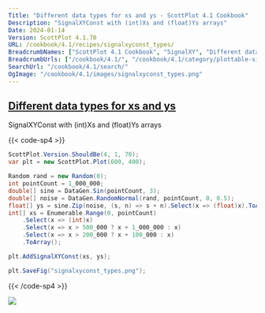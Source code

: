 ```yaml
---
Title: "Different data types for xs and ys - ScottPlot 4.1 Cookbook"
Description: "SignalXYConst with (int)Xs and (float)Ys arrays"
Date: 2024-01-14
Version: ScottPlot 4.1.70
URL: /cookbook/4.1/recipes/signalxyconst_types/
BreadcrumbNames: ["ScottPlot 4.1 Cookbook", "SignalXY", "Different data types for xs and ys"]
BreadcrumbUrls: ["/cookbook/4.1/", "/cookbook/4.1/category/plottable-signalxy", "/cookbook/4.1/recipes/signalxyconst_types/"]
SearchUrl: "/cookbook/4.1/search/"
OgImage: "/cookbook/4.1/images/signalxyconst_types.png"
---
```


<h2><a id='different-data-types-for-xs-and-ys' href='/cookbook/4.1/recipes/signalxyconst_types/'>Different data types for xs and ys</a></h2>

SignalXYConst with (int)Xs and (float)Ys arrays

{{< code-sp4 >}}

```cs
ScottPlot.Version.ShouldBe(4, 1, 70);
var plt = new ScottPlot.Plot(600, 400);

Random rand = new Random(0);
int pointCount = 1_000_000;
double[] sine = DataGen.Sin(pointCount, 3);
double[] noise = DataGen.RandomNormal(rand, pointCount, 0, 0.5);
float[] ys = sine.Zip(noise, (s, n) => s + n).Select(x => (float)x).ToArray();
int[] xs = Enumerable.Range(0, pointCount)
    .Select(x => (int)x)
    .Select(x => x > 500_000 ? x + 1_000_000 : x)
    .Select(x => x > 200_000 ? x + 100_000 : x)
    .ToArray();

plt.AddSignalXYConst(xs, ys);

plt.SaveFig("signalxyconst_types.png");
```

{{< /code-sp4 >}}

<img src='../../images/signalxyconst_types.png' class='d-block mx-auto my-5' />


